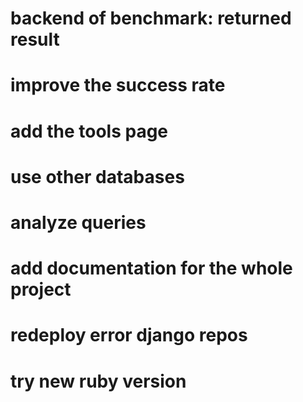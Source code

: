 # backend of benchmark: returned result
# improve the success rate
# add the tools page
# use other databases
# analyze queries
# add documentation for the whole project
# redeploy error django repos
# try new ruby version
